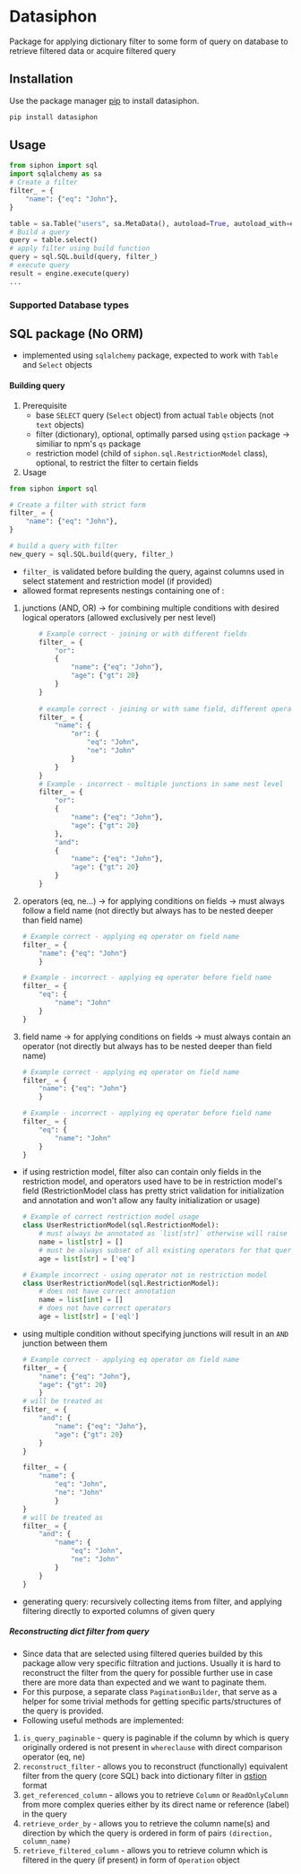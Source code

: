# Datasiphon

Package for applying dictionary filter to some form of query on database to retrieve filtered data or acquire filtered query

## Installation

Use the package manager [pip](https://pip.pypa.io/en/stable/) to install datasiphon.

```bash
pip install datasiphon
```

## Usage

```python
from siphon import sql
import sqlalchemy as sa
# Create a filter
filter_ = {
    "name": {"eq": "John"},
}

table = sa.Table("users", sa.MetaData(), autoload=True, autoload_with=engine)
# Build a query
query = table.select()
# apply filter using build function
query = sql.SQL.build(query, filter_)
# execute query
result = engine.execute(query)
...
```

### Supported Database types
## SQL package (No ORM)
- implemented using `sqlalchemy` package, expected to work with `Table` and `Select` objects
#### Building query
1. Prerequisite
    - base `SELECT` query (`Select` object) from actual `Table` objects (not `text` objects)
    - filter (dictionary), optional, optimally parsed using `qstion` package -> similiar to npm's `qs` package
    - restriction model (child of `siphon.sql.RestrictionModel` class), optional, to restrict the filter to certain fields
2. Usage
```python
from siphon import sql

# Create a filter with strict form
filter_ = {
    "name": {"eq": "John"},
}

# build a query with filter
new_query = sql.SQL.build(query, filter_)
```
- `filter_` is validated before building the query, against columns used in select statement and restriction model (if provided)
 - allowed format represents nestings containing one of :
 1. junctions (AND, OR) -> for combining multiple conditions with desired logical operators (allowed exclusively per nest level)
    ```python
        # Example correct - joining or with different fields
        filter_ = {
            "or":
            {
                "name": {"eq": "John"},
                "age": {"gt": 20}
            }
        }
        
        # example correct - joining or with same field, different operators
        filter_ = {
            "name": {
                "or": {
                    "eq": "John",
                    "ne": "John"
                }
            }
        }
        # Example - incorrect - multiple junctions in same nest level
        filter_ = {
            "or":
            {
                "name": {"eq": "John"},
                "age": {"gt": 20}
            },
            "and":
            {
                "name": {"eq": "John"},
                "age": {"gt": 20}
            }
        }
    ```
 2. operators (eq, ne...) -> for applying conditions on fields -> must always follow a field name (not directly but always has to be nested deeper than field name)
    ```python
    # Example correct - applying eq operator on field name
    filter_ = {
        "name": {"eq": "John"}
        }

    # Example - incorrect - applying eq operator before field name
    filter_ = {
        "eq": {
            "name": "John"
        }
    }
    ```
 3. field name -> for applying conditions on fields -> must always contain an operator (not directly but always has to be nested deeper than field name)
    ```python
    # Example correct - applying eq operator on field name
    filter_ = {
        "name": {"eq": "John"}
        }
    
    # Example - incorrect - applying eq operator before field name
    filter_ = {
        "eq": {
            "name": "John"
        }
    }
    ```
 - if using restriction model, filter also can contain only fields in the restriction model, and operators used have to be in restriction model's field (RestrictionModel class has pretty strict validation for initialization and annotation and won't allow any faulty initialization or usage)
    ```python
    # Example of correct restriction model usage
    class UserRestrictionModel(sql.RestrictionModel):
        # must always be annotated as `list[str]` otherwise will raise an error
        name = list[str] = []
        # must be always subset of all existing operators for that query builder
        age = list[str] = ['eq']
    
    # Example incorrect - using operator not in restriction model
    class UserRestrictionModel(sql.RestrictionModel):
        # does not have correct annotation
        name = list[int] = []
        # does not have correct operators
        age = list[str] = ['eql']
    ```
 - using multiple condition without specifying junctions will result in an `AND` junction between them
    ```python
    # Example correct - applying eq operator on field name
    filter_ = {
        "name": {"eq": "John"},
        "age": {"gt": 20}
        }
    # will be treated as
    filter_ = {
        "and": {
            "name": {"eq": "John"},
            "age": {"gt": 20}
        }
    }

    filter_ = {
        "name": {
            "eq": "John",
            "ne": "John"
            }
    }
    # will be treated as
    filter_ = {
        "and": {
            "name": {
                "eq": "John",
                "ne": "John"
            }
        }
    }
    ```

- generating query: recursively collecting items from filter, and applying filtering directly to exported columns of given query

##### Reconstructing dict filter from query
- Since data that are selected using filtered queries builded by this package allow very specific filtration and juctions. Usually it is hard to reconstruct the filter from the query for possible further use in case there are more data than expected and we want to paginate them. 
- For this purpose, a separate class `PaginationBuilder`, that serve as a helper for some trivial methods for getting specific parts/structures of the query is provided.
- Following useful methods are implemented:
1. `is_query_paginable` - query is paginable if the column by which is query originally ordered is not present in `whereclause` with direct comparison operator (eq, ne)
2. `reconstruct_filter` - allows you to reconstruct (functionally) equivalent filter from the query (core SQL) back into dictionary filter in [qstion](https://pypi.org/project/qstion/) format
3. `get_referenced_column` - allows you to retrieve `Column` or `ReadOnlyColumn` from more complex queries either by its direct name or reference (label) in the query
4. `retrieve_order_by` - allows you to retrieve the column name(s) and direction by which the query is ordered in form of pairs `(direction, column_name)`
5. `retrieve_filtered_column` - allows you to retrieve column which is filtered in the query (if present) in form of `Operation` object 

